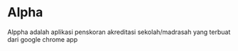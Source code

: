 # Alpha

Alppha adalah aplikasi penskoran akreditasi sekolah/madrasah yang terbuat dari google chrome app
